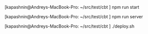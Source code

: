 [kapashnin@Andreys-MacBook-Pro: ~/src/test/cbt ] npm run start

[kapashnin@Andreys-MacBook-Pro: ~/src/test/cbt ] npm run server

[kapashnin@Andreys-MacBook-Pro: ~/src/test/cbt ] ./deploy.sh